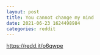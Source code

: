 ```yaml
--- 
layout: post 
title: You cannot change my mind 
date: 2021-06-23 1624498984 
categories: reddit 
--- 
```

https://redd.it/o6qwpe